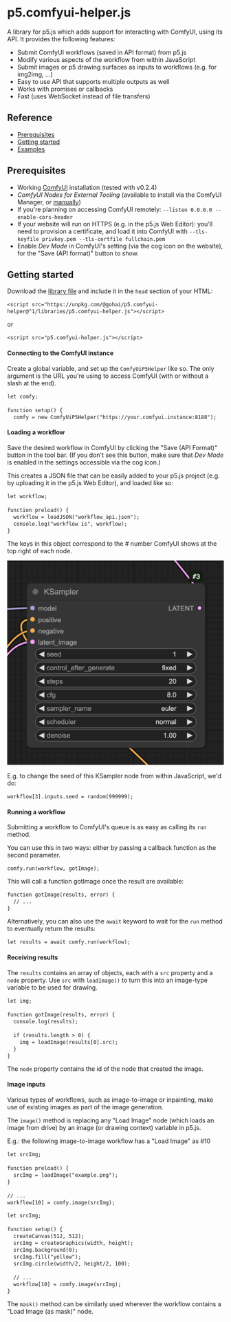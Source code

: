 # p5.comfyui-helper.js

A library for p5.js which adds support for interacting with ComfyUI, using its API. It provides the following features:

* Submit ComfyUI workflows (saved in API format) from p5.js
* Modify various aspects of the workflow from within JavaScript
* Submit images or p5 drawing surfaces as inputs to workflows (e.g. for img2img, ...)
* Easy to use API that supports multiple outputs as well
* Works with promises or callbacks
* Fast (uses WebSocket instead of file transfers)

## Reference

- [Prerequisites](#prerequisites)
- [Getting started](#getting-started)
- [Examples](examples/)

## Prerequisites

* Working [ComfyUI](https://github.com/comfyanonymous/ComfyUI) installation (tested with v0.2.4)
* _ComfyUI Nodes for External Tooling_ (available to install via the ComfyUI Manager, or [manually](https://github.com/Acly/comfyui-tooling-nodes?tab=readme-ov-file#installation))
* If you're planning on accessing ComfyUI remotely: ```--listen 0.0.0.0 --enable-cors-header```
* If your website will run on HTTPS (e.g. in the p5.js Web Editor): you'll need to provision a certificate, and load it into ComfyUI with ```--tls-keyfile privkey.pem --tls-certfile fullchain.pem```
* Enable _Dev Mode_ in ComfyUI's setting (via the cog icon on the website), for the "Save (API format)" button to show.

## Getting started

Download the [library file](https://github.com/gohai/p5.comfyui-helper/blob/main/libraries/p5.comfyui-helper.js) and include it in the `head` section of your HTML:

```
<script src="https://unpkg.com/@gohai/p5.comfyui-helper@^1/libraries/p5.comfyui-helper.js"></script>
```
or
```
<script src="p5.comfyui-helper.js"></script>
```

#### Connecting to the ComfyUI instance

Create a global variable, and set up the `ComfyUiP5Helper` like so. The only argument is the URL you're using to access ComfyUI (with or without a slash at the end).

```
let comfy;

function setup() {
  comfy = new ComfyUiP5Helper("https://your.comfyui.instance:8188");
```

#### Loading a workflow

Save the desired workflow in ComfyUI by clicking the "Save (API Format)" button in the tool bar. (If you don't see this button, make sure that _Dev Mode_ is enabled in the settings accessible via the cog icon.)

This creates a JSON file that can be easily added to your p5.js project (e.g. by uploading it in the p5.js Web Editor), and loaded like so:

```
let workflow;

function preload() {
  workflow = loadJSON("workflow_api.json");
  console.log("workflow is", workflow);
}
```

The keys in this object correspond to the _#_ number ComfyUI shows at the top right of each node.

![example node](doc/example_node.png)

E.g. to change the seed of this KSampler node from within JavaScript, we'd do:

```
workflow[3].inputs.seed = random(999999);
```

#### Running a workflow

Submitting a workflow to ComfyUI's queue is as easy as calling its `run` method.

You can use this in two ways: either by passing a callback function as the second parameter.

```
comfy.run(workflow, gotImage);
```

This will call a function gotImage once the result are available:

```
function gotImage(results, error) {
  // ...
}
```

Alternatively, you can also use the `await` keyword to wait for the `run` method to eventually return the results:

```
let results = await comfy.run(workflow);
```

#### Receiving results

The `results` contains an array of objects, each with a `src` property and a `node` property. Use `src` with `loadImage()` to turn this into an image-type variable to be used for drawing.

```
let img;

function gotImage(results, error) {
  console.log(results);

  if (results.length > 0) {
    img = loadImage(results[0].src);
  }
}
``` 

The `node` property contains the id of the node that created the image.

#### Image inputs

Various types of workflows, such as image-to-image or inpainting, make use of existing images as part of the image generation.

The `image()` method is replacing any "Load Image" node (which loads an image from drive) by an image (or drawing context) variable in p5.js.

E.g.: the following image-to-image workflow has a "Load Image" as #10

```
let srcImg;

function preload() {
  srcImg = loadImage("example.png");
}

// ...
workflow[10] = comfy.image(srcImg);
```

```
let srcImg;

function setup() {
  createCanvas(512, 512);
  srcImg = createGraphics(width, height);
  srcImg.background(0);
  srcImg.fill("yellow");
  srcImg.circle(width/2, height/2, 100);

  // ...
  workflow[10] = comfy.image(srcImg);
}
```

The `mask()` method can be similarly used wherever the workflow contains a "Load Image (as mask)" node.
